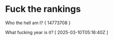 # Fuck the rankings

Who the hell am I?
{ 14773708 }

What fucking year is it?
[ 2025-03-10T05:16:40Z ]
